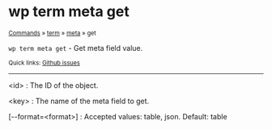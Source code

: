 # wp term meta get

<small>[Commands](/commands/) &raquo; [term](/commands/term/) &raquo; [meta](/commands/term/meta/) &raquo; get</small>

`wp term meta get` - Get meta field value.

<small>Quick links: <a href="https://github.com/wp-cli/wp-cli/issues?q=is%3Aopen+label%3Acommand%3Aterm-meta-get+sort%3Aupdated-desc">Github issues</a></small>

<hr />

&lt;id&gt;
: The ID of the object.

&lt;key&gt;
: The name of the meta field to get.

[\--format=&lt;format&gt;]
: Accepted values: table, json. Default: table



